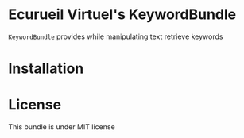 Ecurueil Virtuel's KeywordBundle
=====================

`KeywordBundle` provides while manipulating text retrieve keywords

Installation
============

License
=======

This bundle is under MIT license
